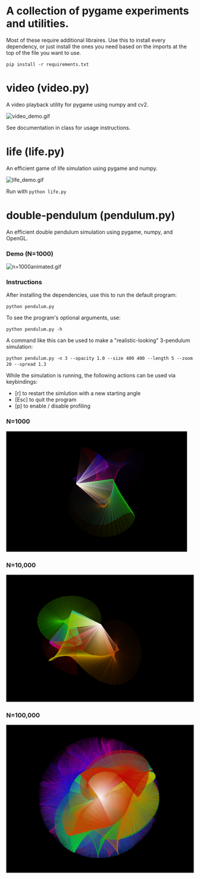 # A collection of pygame experiments and utilities.

Most of these require additional libraires. Use this to install every dependency, or just install the ones you need based on the imports at the top of the file you want to use.
```
pip install -r requirements.txt
``` 

# video (video.py)
A video playback utility for pygame using numpy and cv2.

![video_demo.gif](screenshots/n=video_demo.gif?raw=true "Video Demo")

See documentation in class for usage instructions.

# life (life.py)
An efficient game of life simulation using pygame and numpy.

![life_demo.gif](screenshots/n=life_demo.gif?raw=true "Life Demo")

Run with `python life.py` 

# double-pendulum (pendulum.py)
An efficient double pendulum simulation using pygame, numpy, and OpenGL.

### Demo (N=1000)
![n=1000animated.gif](screenshots/n=1000animated.gif?raw=true "n=1000 animated")

### Instructions
After installing the dependencies, use this to run the default program: <br>
```
python pendulum.py
``` 

To see the program's optional arguments, use:
```
python pendulum.py -h
```

A command like this can be used to make a "realistic-looking" 3-pendulum simulation:
```
python pendulum.py -n 3 --opacity 1.0 --size 400 400 --length 5 --zoom 20 --spread 1.3
```

While the simulation is running, the following actions can be used via keybindings: <br>
* \[r\] to restart the simlution with a new starting angle <br>
* \[Esc\] to quit the program <br>
* \[p\] to enable / disable profiling <br>

### N=1000
![n=1000.PNG](screenshots/n=1000.PNG?raw=true "n=1000")

### N=10,000
![n=10000.PNG](screenshots/n=10000.PNG?raw=true "n=10000")

### N=100,000
![n=100000.PNG](screenshots/n=100000.PNG?raw=true "n=100000")
